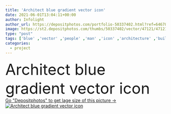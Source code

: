 ```yaml
---
title: 'Architect blue gradient vector icon'
date: 2021-06-01T13:04:11+00:00
author: Infolight
author_url: https://depositphotos.com/portfolio-50337402.html?ref=64678756
image: https://st2.depositphotos.com/thumbs/50337402/vector/47121/471211672/api_thumb_450.jpg?forcejpeg=true
type: "post"
tags: ['blue' ,'vector' ,'people' ,'man' ,'icon' ,'architecture' ,'building' ,'pencil' ,'project' ,'gradient' ,'architect' ,'buildings' ,'standing' ,'logo' ,'projection' ,'blueprint' ,'eps' ,'premium' ,'business and finance' ,'art and design' ,'architecture and city' ,'professions and jobs' ]
categories: 
  - project
---
```

<div aling="center">
            <font size="60"> Architect blue gradient vector icon</font>   
</div>
<div>
    <a href='https://st2.depositphotos.com/thumbs/50337402/vector/47121/471211672/api_thumb_450.jpg?forcejpeg=true?ref=64678756' target=_blank > Go "Depositphotos" to get lage size of this picture ->
        <img href='https://st2.depositphotos.com/thumbs/50337402/vector/47121/471211672/api_thumb_450.jpg?forcejpeg=true?ref=64678756' src='https://st2.depositphotos.com/50337402/47121/v/950/depositphotos_471211672-stock-illustration-architect-blue-gradient-vector-icon.jpg?forcejpeg=true' alt='Architect blue gradient vector icon' >
    </a>
</div>
